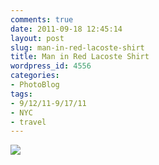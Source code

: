 ```yaml
---
comments: true
date: 2011-09-18 12:45:14
layout: post
slug: man-in-red-lacoste-shirt
title: Man in Red Lacoste Shirt
wordpress_id: 4556
categories:
- PhotoBlog
tags:
- 9/12/11-9/17/11
- NYC
- travel
---
```


![](http://ryanfitzer.com/main/wp-content/uploads/2011/09/2011-09-14-at-13-37-22.jpg)
